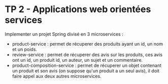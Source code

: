 # TP 2 - Applications web orientées services
Implementer un projet Spring divisé en 3 microservices :

- product-service : permet de récuperer des produits ayant un id, un nom et un poids.
- review-service : permet de récuperer des avis sur les produits, ces avis ont un id, un produit id, un auteur, un sujet et un commentaire.
- product-composition-service : permet de récuperer un objet contenant un produit et son avis (on suppose qu'un produit a un seul avis), il doit faire appel aux deux autres microservices.
